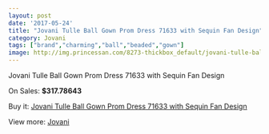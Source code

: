 ```yaml
---
layout: post
date: '2017-05-24'
title: "Jovani Tulle Ball Gown Prom Dress 71633 with Sequin Fan Design"
category: Jovani
tags: ["brand","charming","ball","beaded","gown"]
image: http://img.princessan.com/8273-thickbox_default/jovani-tulle-ball-gown-prom-dress-71633-with-sequin-fan-design.jpg
---
```

Jovani Tulle Ball Gown Prom Dress 71633 with Sequin Fan Design

On Sales: **$317.78643**
<a href="https://www.princessan.com/en/jovani/3649-jovani-tulle-ball-gown-prom-dress-71633-with-sequin-fan-design.html"><amp-img layout="responsive" width="600" height="600" src="//img.princessan.com/8273-thickbox_default/jovani-tulle-ball-gown-prom-dress-71633-with-sequin-fan-design.jpg" alt="Jovani Tulle Ball Gown Prom Dress 71633 with Sequin Fan Design 0" /></a>
<a href="https://www.princessan.com/en/jovani/3649-jovani-tulle-ball-gown-prom-dress-71633-with-sequin-fan-design.html"><amp-img layout="responsive" width="600" height="600" src="//img.princessan.com/8274-thickbox_default/jovani-tulle-ball-gown-prom-dress-71633-with-sequin-fan-design.jpg" alt="Jovani Tulle Ball Gown Prom Dress 71633 with Sequin Fan Design 1" /></a>

Buy it: [Jovani Tulle Ball Gown Prom Dress 71633 with Sequin Fan Design](https://www.princessan.com/en/jovani/3649-jovani-tulle-ball-gown-prom-dress-71633-with-sequin-fan-design.html "Jovani Tulle Ball Gown Prom Dress 71633 with Sequin Fan Design")

View more: [Jovani](https://www.princessan.com/en/26-jovani "Jovani")